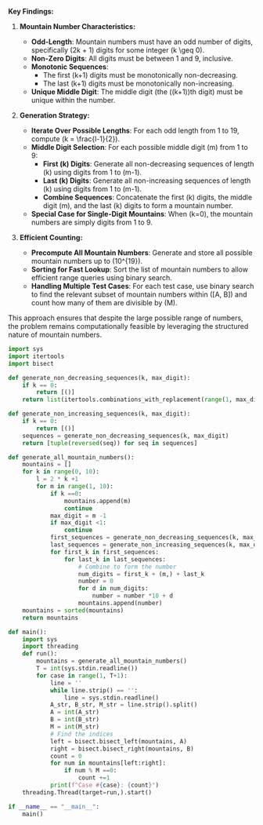 **Key Findings:**

1. **Mountain Number Characteristics:**
   - **Odd-Length**: Mountain numbers must have an odd number of digits, specifically \(2k + 1\) digits for some integer \(k \geq 0\).
   - **Non-Zero Digits**: All digits must be between 1 and 9, inclusive.
   - **Monotonic Sequences**: 
     - The first \(k+1\) digits must be monotonically non-decreasing.
     - The last \(k+1\) digits must be monotonically non-increasing.
   - **Unique Middle Digit**: The middle digit (the \((k+1)\)th digit) must be unique within the number.

2. **Generation Strategy:**
   - **Iterate Over Possible Lengths**: For each odd length from 1 to 19, compute \(k = \frac{l-1}{2}\).
   - **Middle Digit Selection**: For each possible middle digit \(m\) from 1 to 9:
     - **First \(k\) Digits**: Generate all non-decreasing sequences of length \(k\) using digits from 1 to \(m-1\).
     - **Last \(k\) Digits**: Generate all non-increasing sequences of length \(k\) using digits from 1 to \(m-1\).
     - **Combine Sequences**: Concatenate the first \(k\) digits, the middle digit \(m\), and the last \(k\) digits to form a mountain number.
   - **Special Case for Single-Digit Mountains**: When \(k=0\), the mountain numbers are simply digits from 1 to 9.

3. **Efficient Counting:**
   - **Precompute All Mountain Numbers**: Generate and store all possible mountain numbers up to \(10^{19}\).
   - **Sorting for Fast Lookup**: Sort the list of mountain numbers to allow efficient range queries using binary search.
   - **Handling Multiple Test Cases**: For each test case, use binary search to find the relevant subset of mountain numbers within \([A, B]\) and count how many of them are divisible by \(M\).

This approach ensures that despite the large possible range of numbers, the problem remains computationally feasible by leveraging the structured nature of mountain numbers.

```python
import sys
import itertools
import bisect

def generate_non_decreasing_sequences(k, max_digit):
    if k == 0:
        return [()]
    return list(itertools.combinations_with_replacement(range(1, max_digit +1), k))

def generate_non_increasing_sequences(k, max_digit):
    if k == 0:
        return [()]
    sequences = generate_non_decreasing_sequences(k, max_digit)
    return [tuple(reversed(seq)) for seq in sequences]

def generate_all_mountain_numbers():
    mountains = []
    for k in range(0, 10):
        l = 2 * k +1
        for m in range(1, 10):
            if k ==0:
                mountains.append(m)
                continue
            max_digit = m -1
            if max_digit <1:
                continue
            first_sequences = generate_non_decreasing_sequences(k, max_digit)
            last_sequences = generate_non_increasing_sequences(k, max_digit)
            for first_k in first_sequences:
                for last_k in last_sequences:
                    # Combine to form the number
                    num_digits = first_k + (m,) + last_k
                    number = 0
                    for d in num_digits:
                        number = number *10 + d
                    mountains.append(number)
    mountains = sorted(mountains)
    return mountains

def main():
    import sys
    import threading
    def run():
        mountains = generate_all_mountain_numbers()
        T = int(sys.stdin.readline())
        for case in range(1, T+1):
            line = ''
            while line.strip() == '':
                line = sys.stdin.readline()
            A_str, B_str, M_str = line.strip().split()
            A = int(A_str)
            B = int(B_str)
            M = int(M_str)
            # Find the indices
            left = bisect.bisect_left(mountains, A)
            right = bisect.bisect_right(mountains, B)
            count = 0
            for num in mountains[left:right]:
                if num % M ==0:
                    count +=1
            print(f"Case #{case}: {count}")
    threading.Thread(target=run,).start()

if __name__ == "__main__":
    main()
```